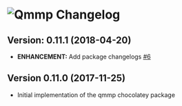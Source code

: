 # ![Qmmp Changelog](https://img.shields.io/badge/Qmmp-Package%20Changelog-blue.svg?style=for-the-badge)

## Version: 0.11.1 (2018-04-20)

- **ENHANCEMENT:** Add package changelogs [#6](https://github.com/AdmiringWorm/chocolatey-packages/issues/6)

## Version 0.11.0 (2017-11-25)

- Initial implementation of the qmmp chocolatey package
